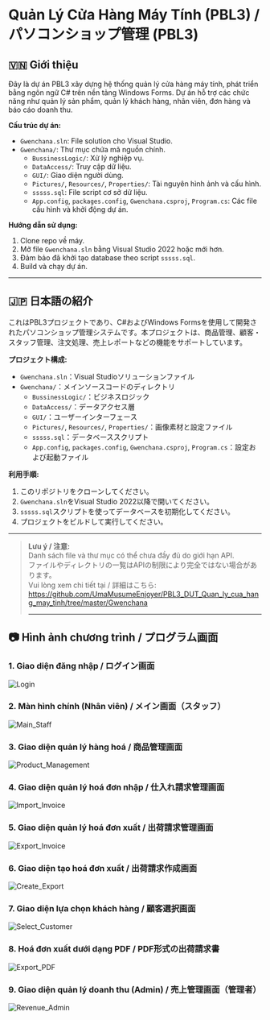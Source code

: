 # Quản Lý Cửa Hàng Máy Tính (PBL3) / パソコンショップ管理 (PBL3)

## 🇻🇳 Giới thiệu

Đây là dự án PBL3 xây dựng hệ thống quản lý cửa hàng máy tính, phát triển bằng ngôn ngữ C# trên nền tảng Windows Forms. Dự án hỗ trợ các chức năng như quản lý sản phẩm, quản lý khách hàng, nhân viên, đơn hàng và báo cáo doanh thu.

**Cấu trúc dự án:**
- `Gwenchana.sln`: File solution cho Visual Studio.
- `Gwenchana/`: Thư mục chứa mã nguồn chính.
    - `BussinessLogic/`: Xử lý nghiệp vụ.
    - `DataAccess/`: Truy cập dữ liệu.
    - `GUI/`: Giao diện người dùng.
    - `Pictures/`, `Resources/`, `Properties/`: Tài nguyên hình ảnh và cấu hình.
    - `sssss.sql`: File script cơ sở dữ liệu.
    - `App.config`, `packages.config`, `Gwenchana.csproj`, `Program.cs`: Các file cấu hình và khởi động dự án.

**Hướng dẫn sử dụng:**
1. Clone repo về máy.
2. Mở file `Gwenchana.sln` bằng Visual Studio 2022 hoặc mới hơn.
3. Đảm bảo đã khởi tạo database theo script `sssss.sql`.
4. Build và chạy dự án.

---

## 🇯🇵 日本語の紹介

これはPBL3プロジェクトであり、C#およびWindows Formsを使用して開発されたパソコンショップ管理システムです。本プロジェクトは、商品管理、顧客・スタッフ管理、注文処理、売上レポートなどの機能をサポートしています。

**プロジェクト構成:**
- `Gwenchana.sln`：Visual Studioソリューションファイル
- `Gwenchana/`：メインソースコードのディレクトリ
    - `BussinessLogic/`：ビジネスロジック
    - `DataAccess/`：データアクセス層
    - `GUI/`：ユーザーインターフェース
    - `Pictures/`, `Resources/`, `Properties/`：画像素材と設定ファイル
    - `sssss.sql`：データベーススクリプト
    - `App.config`, `packages.config`, `Gwenchana.csproj`, `Program.cs`：設定および起動ファイル

**利用手順:**
1. このリポジトリをクローンしてください。
2. `Gwenchana.sln`をVisual Studio 2022以降で開いてください。
3. `sssss.sql`スクリプトを使ってデータベースを初期化してください。
4. プロジェクトをビルドして実行してください。

---

> **Lưu ý / 注意:**  
> Danh sách file và thư mục có thể chưa đầy đủ do giới hạn API.  
> ファイルやディレクトリの一覧はAPIの制限により完全ではない場合があります。  
> Vui lòng xem chi tiết tại / 詳細はこちら:  
> https://github.com/UmaMusumeEnjoyer/PBL3_DUT_Quan_ly_cua_hang_may_tinh/tree/master/Gwenchana
>
> ---

## 📷 Hình ảnh chương trình / プログラム画面

### 1. Giao diện đăng nhập / ログイン画面
![Login](Gwenchana/Pictures/dangnhapVN.png)


### 2. Màn hình chính (Nhân viên) / メイン画面（スタッフ）
![Main_Staff](Gwenchana/Pictures/manhinhsaukhidangnhap.png)


### 3. Giao diện quản lý hàng hoá / 商品管理画面
![Product_Management](Gwenchana/Pictures/Danhsachmathang.png)


### 4. Giao diện quản lý hoá đơn nhập / 仕入れ請求管理画面
![Import_Invoice](Gwenchana/Pictures/Giaodienhoadonnhap.png)


### 5. Giao diện quản lý hoá đơn xuất / 出荷請求管理画面
![Export_Invoice](Gwenchana/Pictures/Giaodienhoadonxuat.png)


### 6. Giao diện tạo hoá đơn xuất / 出荷請求作成画面
![Create_Export](Gwenchana/Pictures/Taohoadonxuat.png)


### 7. Giao diện lựa chọn khách hàng / 顧客選択画面
![Select_Customer](Gwenchana/Pictures/Luachonkhachhangthanhtoan.png)


### 8. Hoá đơn xuất dưới dạng PDF / PDF形式の出荷請求書
![Export_PDF](Gwenchana/Pictures/invoice.png)


### 9. Giao diện quản lý doanh thu (Admin) / 売上管理画面（管理者）
![Revenue_Admin](Quanlydoanhthu(Admin).png)


